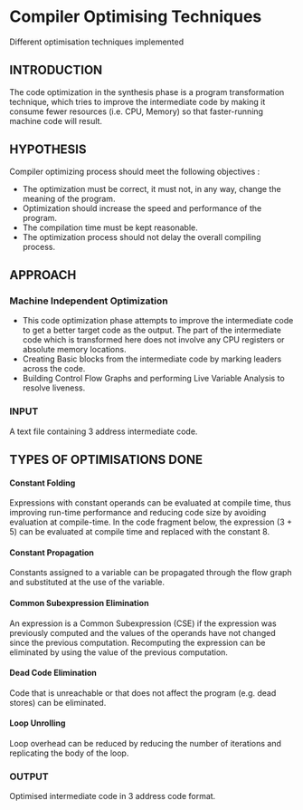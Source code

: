 # Compiler Optimising Techniques
Different optimisation techniques implemented

## INTRODUCTION
The code optimization in the synthesis phase is a program transformation technique, which tries to improve the intermediate code by making it consume fewer resources (i.e. CPU, Memory) so that faster-running machine code will result. 

## HYPOTHESIS
Compiler optimizing process should meet the following objectives :
* The optimization must be correct, it must not, in any way, change the meaning of the program.
* Optimization should increase the speed and performance of the program.
* The compilation time must be kept reasonable.
* The optimization process should not delay the overall compiling process.
## APPROACH

### Machine Independent Optimization 
* This code optimization phase attempts to improve the intermediate code to get a better target code as the output. The part of the intermediate code which is transformed here does not involve any CPU registers or absolute memory locations.
* Creating Basic blocks from the intermediate code by marking leaders across the code.
* Building Control Flow Graphs and performing Live Variable Analysis to resolve liveness.


### INPUT
A text file containing 3 address intermediate code.
## TYPES OF OPTIMISATIONS DONE
#### Constant Folding
Expressions with constant operands can be evaluated at compile time, thus improving run-time performance and reducing code size by avoiding evaluation at compile-time. In the code fragment below, the expression (3 + 5) can be evaluated at compile time and replaced with the constant 8.
#### Constant Propagation
Constants assigned to a variable can be propagated through the flow graph and substituted at the use of the variable.
#### Common Subexpression Elimination
An expression is a Common Subexpression (CSE) if the expression was previously computed and the values of the operands have not changed since the previous computation. Recomputing the expression can be eliminated by using the value of the previous computation.
#### Dead Code Elimination
Code that is unreachable or that does not affect the program (e.g. dead stores) can be eliminated.
#### Loop Unrolling
Loop overhead can be reduced by reducing the number of iterations and replicating the body of the loop.

### OUTPUT
Optimised intermediate code in 3 address code format.

